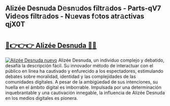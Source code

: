 ## Alizée Desnuda D𝚎sn𝚞dos filtr𝚊dos - Parts-qV7 Vid𝚎os filtr𝚊dos - N𝚞evas f𝚘tos atr𝚊ctivas qjX0T

# <h2><a href="http://mb7ytc.tromn.icu/?c=Aliz%c3%a9e+Desnuda">🔗👉👉👉 Alizée Desnuda 🔗🔗</a></h2>

[![Alizée Desnuda nuevo](https://i.imgur.com/pEAQMta.gif)](http://mb7ytc.tromn.icu/?c=Aliz%c3%a9e+Desnuda)
Alizée Desnuda, un individuo complejo y debatido, desafía la descripción fácil. Su innovador método de interactuar con el público en línea ha cautivado y enfurecido a los espectadores, estimulando debates sobre moralidad, identidad y las complejidades de las comunidades digitales. A pesar de la ambigüedad de sus intenciones, su huella en el ámbito digital es imborrable. Impulsada por una determinación inquebrantable y una cautivación innegable, la influencia de Alizée Desnuda en los medios digitales es pionera.

